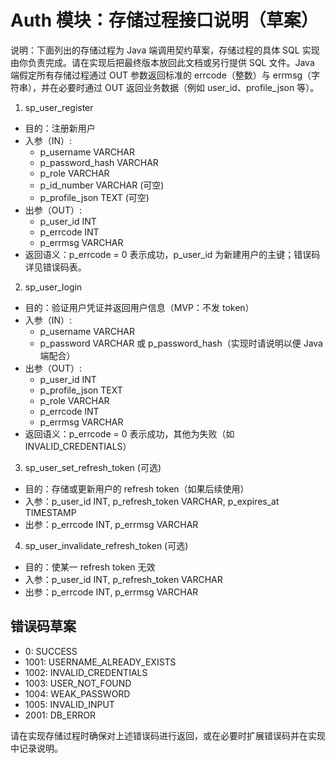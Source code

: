 # Auth 模块：存储过程接口说明（草案）

说明：下面列出的存储过程为 Java 端调用契约草案，存储过程的具体 SQL 实现由你负责完成。请在实现后把最终版本放回此文档或另行提供 SQL 文件。Java 端假定所有存储过程通过 OUT 参数返回标准的 errcode（整数）与 errmsg（字符串），并在必要时通过 OUT 返回业务数据（例如 user_id、profile_json 等）。

1) sp_user_register
- 目的：注册新用户
- 入参（IN）:
  - p_username VARCHAR
  - p_password_hash VARCHAR
  - p_role VARCHAR
  - p_id_number VARCHAR (可空)
  - p_profile_json TEXT (可空)
- 出参（OUT）:
  - p_user_id INT
  - p_errcode INT
  - p_errmsg VARCHAR
- 返回语义：p_errcode = 0 表示成功，p_user_id 为新建用户的主键；错误码详见错误码表。

2) sp_user_login
- 目的：验证用户凭证并返回用户信息（MVP：不发 token）
- 入参（IN）:
  - p_username VARCHAR
  - p_password VARCHAR 或 p_password_hash（实现时请说明以便 Java 端配合）
- 出参（OUT）:
  - p_user_id INT
  - p_profile_json TEXT
  - p_role VARCHAR
  - p_errcode INT
  - p_errmsg VARCHAR
- 返回语义：p_errcode = 0 表示成功，其他为失败（如 INVALID_CREDENTIALS）

3) sp_user_set_refresh_token (可选)
- 目的：存储或更新用户的 refresh token（如果后续使用）
- 入参：p_user_id INT, p_refresh_token VARCHAR, p_expires_at TIMESTAMP
- 出参：p_errcode INT, p_errmsg VARCHAR

4) sp_user_invalidate_refresh_token (可选)
- 目的：使某一 refresh token 无效
- 入参：p_user_id INT, p_refresh_token VARCHAR
- 出参：p_errcode INT, p_errmsg VARCHAR


## 错误码草案
- 0: SUCCESS
- 1001: USERNAME_ALREADY_EXISTS
- 1002: INVALID_CREDENTIALS
- 1003: USER_NOT_FOUND
- 1004: WEAK_PASSWORD
- 1005: INVALID_INPUT
- 2001: DB_ERROR

请在实现存储过程时确保对上述错误码进行返回，或在必要时扩展错误码并在实现中记录说明。


